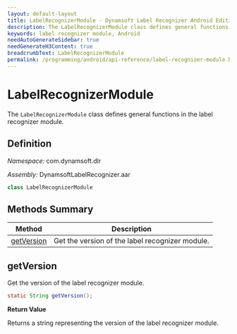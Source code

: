 ```yaml
---
layout: default-layout
title: LabelRecognizerModule - Dynamsoft Label Recognizer Android Edition
description: The LabelRecognizerModule class defines general functions in the label recognizer module.
keywords: label recognizer module, Android
needAutoGenerateSidebar: true
needGenerateH3Content: true
breadcrumbText: LabelRecognizerModule
permalink: /programming/android/api-reference/label-recognizer-module.html
---
```


# LabelRecognizerModule

The `LabelRecognizerModule` class defines general functions in the label recognizer module.

## Definition

*Namespace:* com.dynamsoft.dlr

*Assembly:* DynamsoftLabelRecognizer.aar

```java
class LabelRecognizerModule 
```

## Methods Summary

| Method | Description |
| ------ | ----------- |
| [getVersion](#getversion) | Get the version of the label recognizer module. |

## getVersion

Get the version of the label recognizer module.

```java
static String getVersion();
```

**Return Value**

Returns a string representing the version of the label recognizer module.
